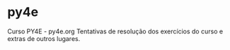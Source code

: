 # py4e
Curso PY4E - py4e.org
Tentativas de resolução dos exercícios do curso e extras de outros lugares.

